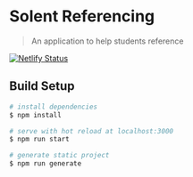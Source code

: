 # Solent Referencing

> An application to help students reference

[![Netlify Status](https://api.netlify.com/api/v1/badges/af001a7e-b071-4501-9464-4d9130e367f6/deploy-status)](https://app.netlify.com/sites/solent-referencing/deploys)

## Build Setup

```bash
# install dependencies
$ npm install

# serve with hot reload at localhost:3000
$ npm run start

# generate static project
$ npm run generate
```
